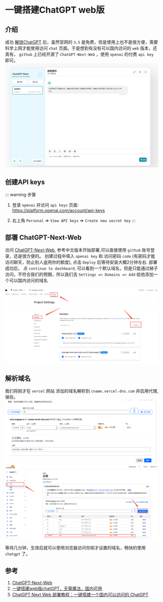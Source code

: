 # 一键搭建ChatGPT web版

## 介绍
成功 [解锁ChatGPT](/Docs/Shell/使用V2ray,CloudFlare%20Warp解锁GPT) 后，虽然官网的 `3.5` 是免费，但是使用上也不是很方便，需要科学上网才能使用访问 `chat` 页面。于是想到有没有可以国内访问的 `web` 版本，还真有， `github` 上已经开源了 `ChatGPT-Next-Web` ，使用 `openai` 的付费 `api key` 即可。
![ChatGPT-Next-Web](/Images/Shell/%E4%B8%80%E9%94%AE%E6%90%AD%E5%BB%BAChatGPT%20web%E7%89%88/ChatGPT-Next-Web_step4.png 'ChatGPT-Next-Web')

## 创建API keys
::: warning 步骤
1. 登录 `openai` 并访问 `api keys` 页面: https://platform.openai.com/account/api-keys

1. 右上角 `Personal` => `View API keys` => `Create new secret key`
:::


## 部署 ChatGPT-Next-Web
访问 [ChatGPT-Next-Web](https://github.com/Yidadaa/ChatGPT-Next-Web), 参考中文版本开始部署,可以直接使用 `github` 账号登录，还是很方便的。
创建过程中填入 `openai key` 和 访问密码 `code` (有密码才能访问聊天，防止别人盗用你的额度), 点击 `Deploy` 后等待安装大概2分钟左右.
部署成功后， 点 `continue to dashboard`, 可以看到一个默认域名，但是只能通过梯子访问，不符合我们的预期，所以我们去 `Settings => Domains => Add` 给他添加一个可以国内访问的域名

![添加新域名](/Images/Shell/%E4%B8%80%E9%94%AE%E6%90%AD%E5%BB%BAChatGPT%20web%E7%89%88/ChatGPT-Next-Web_step1.png '添加新域名')

## 解析域名
我们将刚才在 `vercel` 网站 添加的域名解析到 `cname.vercel-dns.com` 并启用代理,保存。
![解析域名](/Images/Shell/%E4%B8%80%E9%94%AE%E6%90%AD%E5%BB%BAChatGPT%20web%E7%89%88/ChatGPT-Next-Web_step3.png '解析域名')
![解析域名](/Images/Shell/%E4%B8%80%E9%94%AE%E6%90%AD%E5%BB%BAChatGPT%20web%E7%89%88/ChatGPT-Next-Web_step2.png '解析域名')

等待几分钟，生效后就可以使用浏览器访问你刚才设置的域名，畅快的使用 `chatgpt` 了。

## 参考
1. [ChatGPT-Next-Web](https://github.com/Yidadaa/ChatGPT-Next-Web)
1. [一键搭建web版chatGPT，无需魔法，国内可用](https://juejin.cn/post/7224121578124050490)
1. [ChatGPT Next Web 部署教程：一键搭建一个国内可以访问的 ChatGPT](https://laowangblog.com/chatgpt-next-web-set-up-tutorial.html)